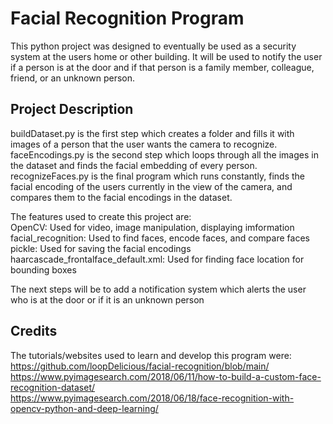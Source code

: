 # Facial Recognition Program
This python project was designed to eventually be used as a security system at the users home or other building. It will be used to notify the user if a person is at the door and if that person is a family member, colleague, friend, or an unknown person. 
## Project Description
buildDataset.py is the first step which creates a folder and fills it with images of a person that the user wants the camera to recognize.  
faceEncodings.py is the second step which loops through all the images in the dataset and finds the facial embedding of every person.  
recognizeFaces.py is the final program which runs constantly, finds the facial encoding of the users currently in the view of the camera, and compares them to the facial encodings in the dataset.

The features used to create this project are:  
  OpenCV: Used for video, image manipulation, displaying imformation  
  facial_recognition: Used to find faces, encode faces, and compare faces  
  pickle: Used for saving the facial encodings  
  haarcascade_frontalface_default.xml: Used for finding face location for bounding boxes  

The next steps will be to add a notification system which alerts the user who is at the door or if it is an unknown person
## Credits
The tutorials/websites used to learn and develop this program were:  
  https://github.com/loopDelicious/facial-recognition/blob/main/  
  https://www.pyimagesearch.com/2018/06/11/how-to-build-a-custom-face-recognition-dataset/  
  https://www.pyimagesearch.com/2018/06/18/face-recognition-with-opencv-python-and-deep-learning/  
  
